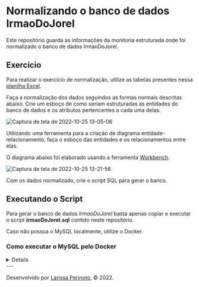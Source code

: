 # Normalizando o banco de dados IrmaoDoJorel

Este repositório guarda as informações da monitoria estruturada onde foi normalizado o banco de dados IrmaoDoJorel.

## Exercício

Para realizar o exercício de normalização, utilize as tabelas presentes nessa [planilha Excel](https://docs.google.com/spreadsheets/d/1ksGbvhqUaHpvy4CSc-ODec-d5dNL-4hhWJodCNy0KJ0/edit?usp=sharing).

Faça a normalização dos dados seguindos as formas normais descritas abaixo. Crie um esboço de como seriam estruturadas as entidades do banco de dados e os atributos pertencentes a cada uma delas.

![Captura de tela de 2022-10-25 13-05-06](https://user-images.githubusercontent.com/98956659/197827230-bd7de8e6-ea84-4f01-9856-f58068d95ea6.png)

Utilizando uma ferramenta para a criação de diagrama entidade-relacionamento, faça o esboço das entidades e os relacionamentos entre elas.

O diagrama abaixo foi elaborado usando a ferramenta [Workbench](https://www.mysql.com/products/workbench/).

![Captura de tela de 2022-10-25 13-21-56](https://user-images.githubusercontent.com/98956659/197829809-87c6318d-8bd3-4262-81ea-47d09a87f897.png)

Com os dados normalizado, crie o script SQL para gerar o banco.

## Executando o Script

Para gerar o banco de dados _IrmaoDoJorel_ basta apenas copiar e executar o script **irmaoDoJorel.sql** contido neste repositório.

Caso não possua o MySQL localmente, utilize o Docker.

### Como executar o MySQL pelo Docker
<details>
  
  #### 1) Diretamente pelo terminal
  
  Com o Docker instalado, pode-se subir um container MySQL rapidamente pela linha de comando abaixo
  
       docker run -it --rm -e MYSQL_ROOT_PASSWORD=root -p33060:3306 --name mysql_container mysql
  
  Acessando o terminal do container com o comando abaixo.
  
      docker exec -it mysql_container bash
  
  Uma vez no terminal do container, faça login diretamente no terminal com as credenciais MySQL, onde a senha é **root**.
  
      mysql -u root -p 
  
  Caso prefira, faça o login com as mesmas credenciais descritas acima usando a interface do [Workbench](https://www.mysql.com/products/workbench/)
  
  #### 2) Usando o docker-compose.yml
  
  Utilizando o docker-compose.yml presente neste repositório, rode o comando abaixo.
  
      docker-compose up
  
  Acessando o terminal do container com o comando abaixo.
  
      docker exec -it mysql_container bash
  
  Uma vez no terminal do container, faça login diretamente no terminal com as credenciais MySQL, onde a senha é **root**.
  
      mysql -u root -p 
  
  Caso prefira, faça o login com as mesmas credenciais descritas acima usando a interface do [Workbench](https://www.mysql.com/products/workbench/)
  
</details>
 ---
 
Desenvolvido por [Larissa Perinoto](www.linkedin.com/in/larissaperinoto), © 2022.
